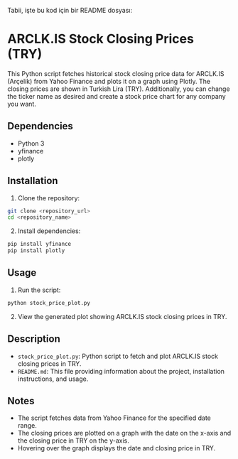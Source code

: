 Tabii, işte bu kod için bir README dosyası:

# ARCLK.IS Stock Closing Prices (TRY)

This Python script fetches historical stock closing price data for ARCLK.IS (Arçelik) from Yahoo Finance and plots it on a graph using Plotly. The closing prices are shown in Turkish Lira (TRY). Additionally, you can change the ticker name as desired and create a stock price chart for any company you want.

## Dependencies

- Python 3
- yfinance
- plotly

## Installation

1. Clone the repository:

```bash
git clone <repository_url>
cd <repository_name>
```

2. Install dependencies:

```bash
pip install yfinance
pip install plotly
```

## Usage

1. Run the script:

```bash
python stock_price_plot.py
```

2. View the generated plot showing ARCLK.IS stock closing prices in TRY.

## Description

- `stock_price_plot.py`: Python script to fetch and plot ARCLK.IS stock closing prices in TRY.
- `README.md`: This file providing information about the project, installation instructions, and usage.

## Notes

- The script fetches data from Yahoo Finance for the specified date range.
- The closing prices are plotted on a graph with the date on the x-axis and the closing price in TRY on the y-axis.
- Hovering over the graph displays the date and closing price in TRY.
```
